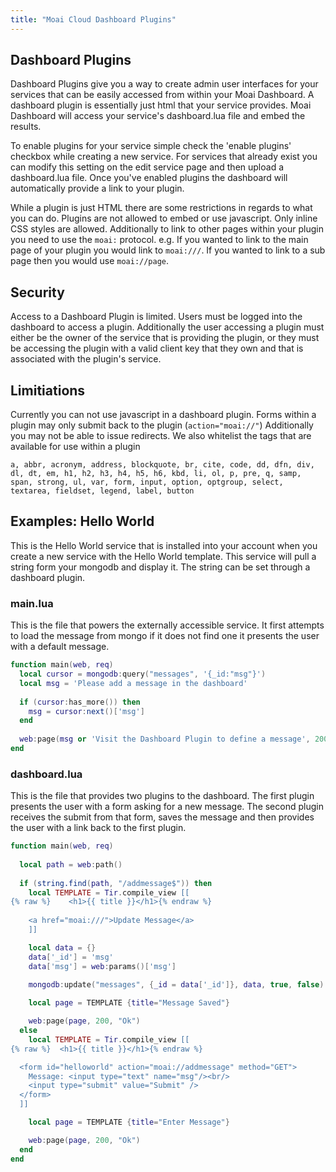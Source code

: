 ```yaml
---
title: "Moai Cloud Dashboard Plugins"
---
```


Dashboard Plugins
-----------------

Dashboard Plugins give you a way to create admin user interfaces for your services that can be easily accessed from within your Moai Dashboard. A dashboard plugin is essentially just html that your service provides. Moai Dashboard will access your service's dashboard.lua file and embed the results.

To enable plugins for your service simple check the 'enable plugins' checkbox while creating a new service. For services that already exist you can modify this setting on the edit service page and then upload a dashboard.lua file. Once you've enabled plugins the dashboard will automatically provide a link to your plugin.

While a plugin is just HTML there are some restrictions in regards to what you can do. Plugins are not allowed to embed or use javascript. Only inline CSS styles are allowed. Additionally to link to other pages within your plugin you need to use the `moai:` protocol. e.g. If you wanted to link to the main page of your plugin you would link to `moai:///`. If you wanted to link to a sub page then you would use `moai://page`.

Security
--------

Access to a Dashboard Plugin is limited. Users must be logged into the dashboard to access a plugin. Additionally the user accessing a plugin must either be the owner of the service that is providing the plugin, or they must be accessing the plugin with a valid client key that they own and that is associated with the plugin's service.

Limitiations
------------

Currently you can not use javascript in a dashboard plugin. Forms within a plugin may only submit back to the plugin (`action="moai://"`) Additionally you may not be able to issue redirects. We also whitelist the tags that are available for use within a plugin

```
a, abbr, acronym, address, blockquote, br, cite, code, dd, dfn, div, dl, dt, em, h1, h2, h3, h4, h5, h6, kbd, li, ol, p, pre, q, samp, span, strong, ul, var, form, input, option, optgroup, select, textarea, fieldset, legend, label, button
```

Examples: Hello World
---------------------

This is the Hello World service that is installed into your account when you create a new service with the Hello World template. This service will pull a string form your mongodb and display it. The string can be set through a dashboard plugin.

### main.lua

This is the file that powers the externally accessible service. It first attempts to load the message from mongo if it does not find one it presents the user with a default message.

```lua
function main(web, req)
  local cursor = mongodb:query("messages", '{_id:"msg"}')
  local msg = 'Please add a message in the dashboard'
  
  if (cursor:has_more()) then
    msg = cursor:next()['msg']
  end
  
  web:page(msg or 'Visit the Dashboard Plugin to define a message', 200, 'OK')
end 
```

### dashboard.lua

This is the file that provides two plugins to the dashboard. The first plugin presents the user with a form asking for a new message. The second plugin receives the submit from that form, saves the message and then provides the user with a link back to the first plugin.

```lua
function main(web, req)
  
  local path = web:path()
  
  if (string.find(path, "/addmessage$")) then
    local TEMPLATE = Tir.compile_view [[
{% raw %}    <h1>{{ title }}</h1>{% endraw %}
    
    <a href="moai:///">Update Message</a>
    ]]  

    local data = {}
    data['_id'] = 'msg'
    data['msg'] = web:params()['msg']

    mongodb:update("messages", {_id = data['_id']}, data, true, false)
     
    local page = TEMPLATE {title="Message Saved"}

    web:page(page, 200, "Ok")
  else
    local TEMPLATE = Tir.compile_view [[
{% raw %}  <h1>{{ title }}</h1>{% endraw %}

  <form id="helloworld" action="moai://addmessage" method="GET">
    Message: <input type="text" name="msg"/><br/>
    <input type="submit" value="Submit" />
  </form>
  ]]  

    local page = TEMPLATE {title="Enter Message"}

    web:page(page, 200, "Ok")
  end
end
```
